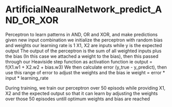 # ArtificialNeauralNetwork_predict_AND_OR_XOR
Perceptron to learn patterns in AND, OR and XOR, and make predictions given new input combination
we initialize the perceptron with random bias and weights
our learning rate is 1
X1, X2 are inputs while y is the expected output
The output of the perceptron is the sum of all weighted inputs plus the bias (In this case we attached a weight to the bias), then this passed through our Heaviside step function as activation function
ie output = f(X1.w1 + X2.w2 + bias.w3)
We then calculate error (y_true - y_predict), then use this range of error to adjust the weights and the bias 
ie weight = error * input * learning_rate

During training,
we train our perceptron over 50 episods while providing X1, X2 and the expected output so that it can learn by adjusting the weights over those 50 episodes untill optimum weights and bias are reached
